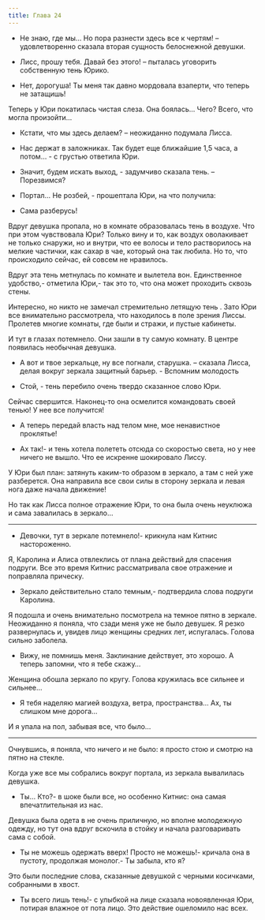```yaml
---
title: Глава 24
---
```


- Не знаю, где мы… Но пора разнести здесь все к чертям! – удовлетворенно сказала вторая сущность белоснежной девушки.

- Лисс, прошу тебя. Давай без этого! – пыталась уговорить собственную тень Юрико.

- Нет, дорогуша! Ты меня так давно мордовала взаперти, что теперь не затащишь!

Теперь у Юри покатилась чистая слеза. Она боялась… Чего? Всего, что могла произойти…

- Кстати, что мы здесь делаем? – неожиданно подумала Лисса.

- Нас держат в заложниках. Так будет еще ближайшие 1,5 часа, а потом… - с грустью ответила Юри.

- Значит, будем искать выход, - задумчиво сказала тень. – Порезвимся?

- Портал… Не розбей, - прошептала Юри, на что получила:

- Сама разберусь!

Вдруг девушка пропала, но в комнате образовалась тень в воздухе. Что при этом чувствовала Юри? Только вину и то, как
воздух оволакивает не только снаружи, но и внутри, что ее волосы и тело растворилось на мелкие частички, как сахар в
чае, который она так любила. Но то, что происходило сейчас, ей совсем не нравилось.

Вдруг эта тень метнулась по комнате и вылетела вон. Единственное удобство,- отметила Юри,- так это то, что она может
проходить сквозь стены.

Интересно, но никто не замечал стремительно летящую тень . Зато Юри все внимательно рассмотрела, что находилось в поле
зрения Лиссы. Пролетев многие комнаты, где были и стражи, и пустые кабинеты.

И тут в глазах потемнело. Они зашли в ту самую комнату. В центре появилась необычная девушка.

- А вот и твое зеркальце, ну все погнали, старушка. – сказала Лисса, делая вокруг зеркала защитный барьер. - Вспомним
  молодость

- Стой, - тень перебило очень твердо сказанное слово Юри.

Сейчас свершится. Наконец-то она осмелится командовать своей тенью! У нее все получится!

- А теперь передай власть над телом мне, мое ненавистное проклятье!

- Ах так!- и тень хотела полететь отсюда со скоростью света, но у нее ничего не вышло. Что ее искренне шокировало Лиссу.

У Юри был план: затянуть каким-то образом в зеркало, а там с ней уже разберется. Она направила все свои силы в сторону
зеркала и левая нога даже начала движение!

Но так как Лисса полное отражение Юри, то она была очень неуклюжа и сама завалилась в зеркало…

***

- Девочки, тут в зеркале потемнело!- крикнула нам Китнис настороженно.

Я, Каролина и Алиса отвлеклись от плана действий для спасения подруги. Все это время Китнис рассматривала свое отражение
и поправляла прическу.

- Зеркало действительно стало темным,- подтвердила слова подруги Каролина.

Я подошла и очень внимательно посмотрела на темное пятно в зеркале. Неожиданно я поняла, что сзади меня уже не было
девушек. Я резко развернулась и, увидев лицо женщины средних лет, испугалась. Голова сильно заболела.

- Вижу, не помнишь меня. Заклинание действует, это хорошо. А теперь запомни, что я тебе скажу…

Женщина обошла зеркало по кругу. Голова кружилась все сильнее и сильнее…

- Я тебя наделяю магией воздуха, ветра, пространства… Ах, ты слишком мне дорога…

И я упала на пол, забывая все, что было…

***

Очнувшись, я поняла, что ничего и не было: я просто стою и смотрю на пятно на стекле.

Когда уже все мы собрались вокруг портала, из зеркала вывалилась девушка.

- Ты… Кто?- в шоке были все, но особенно Китнис: она самая впечатлительная из нас.

Девушка была одета в не очень приличную, но вполне молодежную одежду, но тут она вдруг вскочила в стойку и начала
разговаривать сама с собой.

- Ты не можешь одержать вверх! Просто не можешь!- кричала она в пустоту, продолжая монолог.- Ты забыла, кто я?

Это были последние слова, сказанные девушкой с черными косичками, собранными в хвост.

- Ты всего лишь тень!- с улыбкой на лице сказала новоявленная Юри, потирая влажное от пота лицо. Это действие ошеломило
  нас всех.
